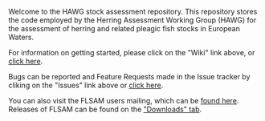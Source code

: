 Welcome to the HAWG stock assessment repository. This repository stores the code employed by the Herring Assessment Working Group (HAWG) for the assessment of herring and related pleagic fish stocks in European Waters.

For information on getting started, please click on the "Wiki" link above, or [click here](http://code.google.com/p/hawg/wiki/Introduction).

Bugs can be reported and Feature Requests made in the Issue tracker by cliking on the "Issues" link above or [click here](http://code.google.com/p/hawg/issues/list).

You can also visit the FLSAM users mailing, which can be [found here](http://groups.google.com/group/flsam). Releases of FLSAM can be found on the ["Downloads" tab](http://code.google.com/p/hawg/downloads/list).